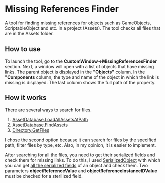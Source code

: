 # Missing References Finder
A tool for finding missing references for objects such as GameObjects, ScriptableObject and etc. in a project (Assets).
The tool checks all files that are in the Assets folder.

## How to use
To launch the tool, go to the **CustomWindow->MissingReferencesFinder** section. Next, a window will open with a list of objects that have missing links. 
The parent object is displayed in the **"Objects"** column. 
In the **"Components** column, the type and name of the object in which the link is missing is displayed. 
The last column shows the full path of the property.

## How it works
There are several ways to search for files.

1. [AssetDatabase.LoadAllAssetsAtPath](https://docs.unity3d.com/ScriptReference/AssetDatabase.LoadAllAssetsAtPath.html)
2. [AssetDatabase.FindAssets](https://docs.unity3d.com/ScriptReference/AssetDatabase.FindAssets.html)
3. [Directory.GetFiles](https://docs.microsoft.com/ru-ru/dotnet/api/system.io.directory.getfiles?view=net-5.0)

I chose the second option because it can search for files by the specified path, filter files by type, etc. Also, in my opinion, it is easier to implement.

After searching for all the files, you need to get their serialized fields and check them for missing links. To do this, I used [SerializedObject](https://docs.unity3d.com/ScriptReference/SerializedObject.html) with which you can get [all the serialized fields](https://docs.unity3d.com/ScriptReference/SerializedObject.GetIterator.html) of an object and check them.
Two parameters **objectReferenceValue** and **objectReferenceInstanceIDValue** must be checked for a sterilized field.
